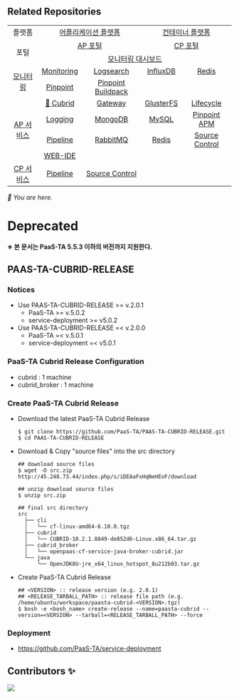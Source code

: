 ## Related Repositories

<table>
  <tr>
    <td colspan=2 align=center>플랫폼</td>
    <td colspan=2 align=center><a href="https://github.com/PaaS-TA/paasta-deployment">어플리케이션 플랫폼</a></td>
    <td colspan=2 align=center><a href="https://github.com/PaaS-TA/paas-ta-container-platform">컨테이너 플랫폼</a></td>
  </tr>
  <tr>
    <td colspan=2 rowspan=2 align=center>포털</td>
    <td colspan=2 align=center><a href="https://github.com/PaaS-TA/portal-deployment">AP 포털</a></td>
    <td colspan=2 align=center><a href="https://github.com/PaaS-TA/container-platform-portal-release">CP 포털</a></td>
  </tr>
  <tr align=center>
    <td colspan=4><a href="https://github.com/PaaS-TA/PaaS-TA-Monitoring">모니터링 대시보드</a></td>
  </tr>
  <tr align=center>
    <td rowspan=2 colspan=2><a href="https://github.com/PaaS-TA/monitoring-deployment">모니터링</a></td>
    <td><a href="https://github.com/PaaS-TA/PaaS-TA-Monitoring-Release">Monitoring</a></td>
    <td><a href="https://github.com/PaaS-TA/paas-ta-monitoring-logsearch-release">Logsearch</a></td>
    <td><a href="https://github.com/PaaS-TA/paas-ta-monitoring-influxdb-release">InfluxDB</a></td>
    <td><a href="https://github.com/PaaS-TA/paas-ta-monitoring-redis-release">Redis</a></td>
  </tr>
  <tr align=center>
    <td><a href="https://github.com/PaaS-TA/PAAS-TA-PINPOINT-MONITORING-RELEASE">Pinpoint</td>
    <td><a href="https://github.com/PaaS-TA/PAAS-TA-PINPOINT-MONITORING-BUILDPACK">Pinpoint Buildpack</td>
    <td></td>
    <td></td>
  </tr>
  </tr>
  <tr align=center>
    <td rowspan=4 colspan=2><a href="https://github.com/PaaS-TA/service-deployment">AP 서비스</a></td>
    <td><a href="https://github.com/PaaS-TA/PAAS-TA-CUBRID-RELEASE">🚩 Cubrid</a></td>
    <td><a href="https://github.com/PaaS-TA/PAAS-TA-API-GATEWAY-SERVICE-RELEASE">Gateway</a></td>
    <td><a href="https://github.com/PaaS-TA/PAAS-TA-GLUSTERFS-RELEASE">GlusterFS</a></td>
    <td><a href="https://github.com/PaaS-TA/PAAS-TA-APP-LIFECYCLE-SERVICE-RELEASE">Lifecycle</a></td>
  </tr>
  <tr align=center>
    <td><a href="https://github.com/PaaS-TA/PAAS-TA-LOGGING-SERVICE-RELEASE">Logging</a></td>
    <td><a href="https://github.com/PaaS-TA/PAAS-TA-MONGODB-SHARD-RELEASE">MongoDB</a></td>
    <td><a href="https://github.com/PaaS-TA/PAAS-TA-MYSQL-RELEASE">MySQL</a></td>
    <td><a href="https://github.com/PaaS-TA/PAAS-TA-PINPOINT-RELEASE">Pinpoint APM</a></td>
  </tr>
  <tr align=center>
    <td><a href="https://github.com/PaaS-TA/PAAS-TA-DELIVERY-PIPELINE-RELEASE">Pipeline</a></td>
    <td align=center><a href="https://github.com/PaaS-TA/rabbitmq-release">RabbitMQ</a></td>
    <td><a href="https://github.com/PaaS-TA/PAAS-TA-ON-DEMAND-REDIS-RELEASE">Redis</a></td>
    <td><a href="https://github.com/PaaS-TA/PAAS-TA-SOURCE-CONTROL-RELEASE">Source Control</a></td>
  </tr>
  <tr align=center>
    <td><a href="https://github.com/PaaS-TA/PAAS-TA-WEB-IDE-RELEASE-NEW">WEB-IDE</a></td>
    <td></td>
    <td></td>
    <td></td>
  </tr>
  <tr align=center>
    <td rowspan=1 colspan=2><a href="https://github.com/PaaS-TA/paas-ta-container-platform-deployment">CP 서비스</a></td>
    <td><a href="https://github.com/PaaS-TA/container-platform-pipeline-release">Pipeline</a></td>
    <td><a href="https://github.com/PaaS-TA/container-platform-source-control-release">Source Control</a></td>
    <td></td>
    <td></td>
  </tr>
</table>
<i>🚩 You are here.</i>


# Deprecated

<b>※ 본 문서는 PaaS-TA 5.5.3 이하의 버전까지 지원한다.</b>

  

  



## PAAS-TA-CUBRID-RELEASE   

### Notices     
  - Use PAAS-TA-CUBRID-RELEASE >= v.2.0.1    
    - PaaS-TA >= v.5.0.2    
    - service-deployment >= v5.0.2    
  - Use PAAS-TA-CUBRID-RELEASE =< v.2.0.0    
    - PaaS-TA =< v.5.0.1   
    - service-deployment =< v5.0.1    

### PaaS-TA Cubrid Release Configuration   

  - cubrid : 1 machine   
  - cubrid_broker : 1 machine   

### Create PaaS-TA Cubrid Release   
  - Download the latest PaaS-TA Cubrid Release   
    ```   
    $ git clone https://github.com/PaaS-TA/PAAS-TA-CUBRID-RELEASE.git   
    $ cd PAAS-TA-CUBRID-RELEASE   
    ```   
  - Download & Copy "source files" into the src directory   
    ```   
    ## download source files      
    $ wget -O src.zip http://45.248.73.44/index.php/s/iDEAaFxHqNeHEoF/download   

    ## unzip download source files   
    $ unzip src.zip   

    ## final src directory   
    src   
      ├── cli   
      │   └── cf-linux-amd64-6.10.0.tgz   
      ├── cubrid   
      │   └── CUBRID-10.2.1.8849-de852d6-Linux.x86_64.tar.gz   
      ├── cubrid_broker   
      │   └── openpaas-cf-service-java-broker-cubrid.jar   
      └── java   
          └── OpenJDK8U-jre_x64_linux_hotspot_8u212b03.tar.gz   
    ```    
  - Create PaaS-TA Cubrid Release    
    ```   
    ## <VERSION> :: release version (e.g. 2.0.1)   
    ## <RELEASE_TARBALL_PATH> :: release file path (e.g. /home/ubuntu/workspace/paasta-cubrid-<VERSION>.tgz)   
    $ bosh -e <bosh_name> create-release --name=paasta-cubrid --version=<VERSION> --tarball=<RELEASE_TARBALL_PATH> --force   
    ```    
### Deployment   
- https://github.com/PaaS-TA/service-deployment   


## Contributors ✨

<a href="https://github.com/PaaS-TA/PAAS-TA-CUBRID-RELEASE/graphs/contributors">
  <img src="https://contrib.rocks/image?repo=PaaS-TA/PAAS-TA-CUBRID-RELEASE" />
</a>

